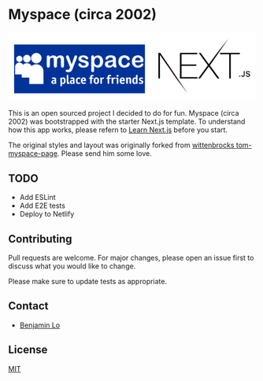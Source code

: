# Myspace (circa 2002)

<img src="public/images/myspace_nextjs.png"/>

This is an open sourced project I decided to do for fun. Myspace (circa 2002) was bootstrapped with the starter Next.js template. To understand how this app works, please refern to [Learn Next.js](https://nextjs.org/learn) before you start.

The original styles and layout was originally forked from [wittenbrocks tom-myspace-page](https://wittenbrock.github.io/toms-myspace-page). Please send him some love.

## TODO
- Add ESLint
- Add E2E tests
- Deploy to Netlify

## Contributing
Pull requests are welcome. For major changes, please open an issue first to discuss what you would like to change.

Please make sure to update tests as appropriate.

## Contact
- [Benjamin Lo](https://github.com/benji011)

## License
[MIT](https://choosealicense.com/licenses/mit/)